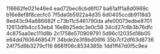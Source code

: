 116662fe021e46e4
ead72bec6cbd6f07
ba61a1f1a8d0969c
b16e8ef8f8cecfc0
7f5da0b5922a4d35
6d0405ccdb9118d3
8ed43c94a686682f
c73b11c5461790da
afe00073edbe8701
12613dfb4cc53eb4
16e8b25edc3e0c58
34cd27c6b3b76dfc
4c875aa0ec111d8b
2c1758e570909791
5d96c12035d18b05
e64dd7606468547f
34bde2e3f8bd06f6
35b7cf2df63d8736
24f75d9b3279cf16
8681f06c8534385b
1dd1ff47d0f5c9ea
